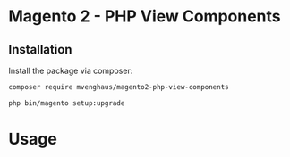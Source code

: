 # Magento 2 - PHP View Components

## Installation

Install the package via composer:

```bash
composer require mvenghaus/magento2-php-view-components

php bin/magento setup:upgrade
```

# Usage

